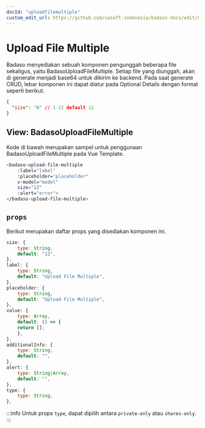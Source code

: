 ```yaml
---
docId: "uploadfilemultiple"
custom_edit_url: https://github.com/uasoft-indonesia/badaso-docs/edit/main/i18n/id/docusaurus-plugin-content-docs/current/components/upload-file-multiple.md
---
```


# Upload File Multiple

Badaso menyediakan sebuah komponen pengunggah beberapa file sekaligus, yaitu BadasoUploadFileMultiple. Setiap file yang diunggah, akan di generate menjadi base64 untuk dikirim ke backend. Pada saat generate CRUD, lebar komponen ini dapat diatur pada Optional Details dengan format seperti berikut.

```json
{
  "size": "6" // 1-12 default 12
}
```

## View: BadasoUploadFileMultiple

Kode di bawah merupakan sampel untuk penggunaan BadasoUploadFileMultiple pada Vue Template.

```bash
<badaso-upload-file-multiple
    :label="label"
    :placeholder="placeholder"
    v-model="model"
    size="12"
    :alert="error">
</badaso-upload-file-multiple>
```

## `props`

Berikut merupakan daftar props yang disediakan komponen ini.

```js
size: {
    type: String,
    default: "12",
},
label: {
    type: String,
    default: "Upload File Multiple",
},
placeholder: {
    type: String,
    default: "Upload File Multiple",
},
value: {
    type: Array,
    default: () => {
    return [];
    },
},
additionalInfo: {
    type: String,
    default: "",
},
alert: {
    type: String|Array,
    default: "",
},
type: {
    type: String,
},
```

:::info
Untuk props <code>type</code>, dapat dipilih antara <code>private-only</code> atau <code>shares-only</code>.
:::
